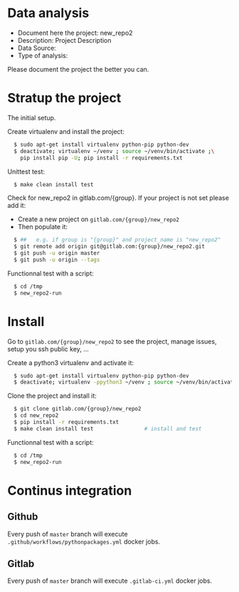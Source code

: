 # Data analysis
- Document here the project: new_repo2
- Description: Project Description
- Data Source:
- Type of analysis:

Please document the project the better you can.

# Stratup the project

The initial setup.

Create virtualenv and install the project:
```bash
  $ sudo apt-get install virtualenv python-pip python-dev
  $ deactivate; virtualenv ~/venv ; source ~/venv/bin/activate ;\
    pip install pip -U; pip install -r requirements.txt
```

Unittest test:
```bash
  $ make clean install test
```

Check for new_repo2 in gitlab.com/{group}.
If your project is not set please add it:

- Create a new project on `gitlab.com/{group}/new_repo2`
- Then populate it:

```bash
  $ ##   e.g. if group is "{group}" and project_name is "new_repo2"
  $ git remote add origin git@gitlab.com:{group}/new_repo2.git
  $ git push -u origin master
  $ git push -u origin --tags
```

Functionnal test with a script:
```bash
  $ cd /tmp
  $ new_repo2-run
```
# Install
Go to `gitlab.com/{group}/new_repo2` to see the project, manage issues,
setup you ssh public key, ...

Create a python3 virtualenv and activate it:
```bash
  $ sudo apt-get install virtualenv python-pip python-dev
  $ deactivate; virtualenv -ppython3 ~/venv ; source ~/venv/bin/activate
```

Clone the project and install it:
```bash
  $ git clone gitlab.com/{group}/new_repo2
  $ cd new_repo2
  $ pip install -r requirements.txt
  $ make clean install test                # install and test
```
Functionnal test with a script:
```bash
  $ cd /tmp
  $ new_repo2-run
``` 

# Continus integration
## Github 
Every push of `master` branch will execute `.github/workflows/pythonpackages.yml` docker jobs.
## Gitlab
Every push of `master` branch will execute `.gitlab-ci.yml` docker jobs.
